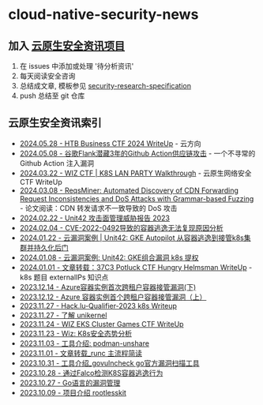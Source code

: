 # cloud-native-security-news

## 加入 [云原生安全资讯项目](https://github.com/cloud-native-security-news/cloud-native-security-news)

1. 在 issues 中添加或处理 '待分析资讯'
2. 每天阅读安全咨询
3. 总结成文章, 模板参见 [security-research-specification](https://github.com/cloud-native-security-news/spec)
4. push 总结至 git 仓库

## 云原生安全资讯索引

+ [2024.05.28 - HTB Business CTF 2024 WriteUp](./2024-05-28-HTB_Business_CTF_2024_WriteUp.md) - 云方向
+ [2024.05.08 - 谷歌Flank潜藏3年的Github Action供应链攻击](./2024-05-08_google-flank-3-years-github-action-attack.md) - 一个不寻常的 Github Action 注入漏洞
+ [2024.03.22 - WIZ CTF | K8S LAN PARTY  Walkthrough](./2024-03-22_wiz_k8s_lan_party_ctf_walkthrough.md) - 云原生网络安全 CTF WriteUp 
+ [2024.03.08 - ReqsMiner: Automated Discovery of CDN Forwarding Request Inconsistencies and DoS Attacks with Grammar-based Fuzzing](./2024-03-08_CDN-Dos.md) - 论文阅读：CDN 转发请求不一致导致的 DoS 攻击
+ [2024.02.22 - Unit42 攻击面管理威胁报告 2023](./2024-02-22_Unit42_ASM_Threat_Report_2023.md)
+ [2024.02.04 - CVE-2022-0492导致的容器逃逸无法复现原因分析](./2024-02-04_CVE-2022-0492-reproduce.md)
+ [2024.01.22 - 云漏洞案例 | Unit42: GKE Autopilot 从容器逃逸到接管k8s集群并持久化后门](./2024-01-22_Unit42_GKE-Autopilot.md)
+ [2024.01.08 - 云漏洞案例: Unit42: GKE组合漏洞 k8s 提权](./2024-01-08_Unit42_GKE_k8s-escalation.md)
+ [2024.01.01 - 文章转载：37C3 Potluck CTF Hungry Helmsman WriteUp](./2024-01-02_37C3-Potluck-CTF_Hungry-Helmsman_WriteUp.md) - k8s 题目 externalIPs 知识点
+ [2023.12.14 - Azure容器实例首次跨租户容器接管漏洞(下)](./2023-12-14_azure-container-instances(2).md)
+ [2023.12.12 - Azure 容器实例首个跨租户容器接管漏洞（上）](./2023-12-12_azure-container-instances(1).md)
+ [2023.11.27 - Hack.lu-Qualifier-2023 k8s Writeup](./2023-11-27_Hack.lu-Qualifier-2023_k8s_Writeup.md)
+ [2023.11.27 - 了解 unikernel](./2023-11-27_unikernel.md)
+ [2023.11.24 - WIZ EKS Cluster Games CTF WriteUp](./2023-11-24_WIZ-EKS-Cluster-Games-CTF-WriteUp.md)
+ [2023.11.23 - Wiz: K8s安全态势分析](./2023-11-23_Wiz_K8s-security-report.md)
+ [2023.11.03 - 工具介绍: podman-unshare](./2023-11-02_podman-unshare.md)
+ [2023.11.01 - 文章转载_runc 主流程简读](./2023-11-01_runc-main-process.md)
+ [2023.10.31 - 工具介绍_govulncheck go官方漏洞扫描工具](./2023-10-31_govulncheck.md)
+ [2023.10.28 - 通过Falco检测K8S容器逃逸行为](./2023-10-28_Falco-detect-K8S-escape.md)
+ [2023.10.27 - Go语言的漏洞管理](./2023-10-27_go-vuln.md)
+ [2023.10.09 - 项目介绍 rootlesskit](./2023-10-09_rootlesskit.md)
